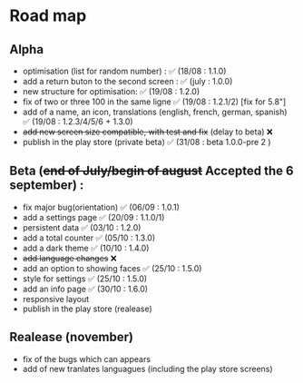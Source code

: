 # Road map 

## Alpha 

- optimisation (list for random number) : ✅ (18/08 : 1.1.0)
- add a return buton to the second screen : ✅ (july : 1.0.0)
- new structure for optimisation: ✅ (19/08 : 1.2.0)
- fix of two or three 100 in the same ligne ✅ (19/08 : 1.2.1/2) [fix for 5.8"]
- add of a name, an icon, translations (english, french, german, spanish) ✅ (19/08 : 1.2.3/4/5/6 + 1.3.0)
- ~~add new screen size compatible, with test and fix~~ (delay to beta) ❌
- publish in the play store (private beta) ✅ (31/08 : beta 1.0.0-pre 2 )

## Beta (~~end of July/begin of august~~ Accepted the 6 september) :

- fix major bug(orientation) ✅ (06/09 : 1.0.1)
- add a settings page ✅ (20/09 : 1.1.0/1)
- persistent data ✅ (03/10 : 1.2.0)
- add a total counter ✅ (05/10 : 1.3.0)
- add a dark theme ✅ (10/10 : 1.4.0)
- ~~add language changes~~ ❌
- add an option to showing faces ✅ (25/10 : 1.5.0)
- style for settings ✅ (25/10 : 1.5.0)
- add an info page ✅ (30/10 : 1.6.0)
- responsive layout
- publish in the play store (realease)

## Realease (november) 

- fix of the bugs which can appears
- add of new tranlates languagues (including the play store screens)